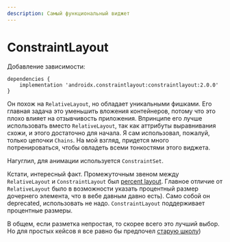 ```yaml
---
description: Самый функциональный виджет
---
```


# ConstraintLayout

Добавление зависимости:

```text
dependencies {
    implementation 'androidx.constraintlayout:constraintlayout:2.0.0'
}
```

Он похож на `RelativeLayout`, но обладает уникальными фишками. Его главная задача это уменьшить вложения контейнеров, потому что это плохо влияет на отзывчивость приложения. Впринципе его лучше использовать вместо `RelativeLayout`, так как аттрибуты выравнивания схожи, и этого достаточно для начала. Я сам использовал, пожалуй, только цепочки `Chains`. На мой взгляд, придется много потренироваться, чтобы овладеть всеми тонкостями этого виджета.

Нагуглил, для анимации используется `ConstraintSet`.

Кстати, интересный факт. Промежуточным звеном между `RelativeLayout` и `ConstraintLayout` был [percent layout](https://developer.android.com/reference/androidx/percentlayout/widget/package-summary). Главное отличие от `RelativeLayout` было в возможности указать процентный размер дочернего элемента, что в вебе давным давно есть\). Само собой он deprecated, использовать не надо. `ConstraintLayout` поддерживает процентные размеры.

В общем, если разметка непростая, то скорее всего это лучший выбор. Но для простых кейсов я все равно бы предпочел [старую школу](old-school.md)\)

